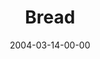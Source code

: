 ---
layout: message
category: message
series: "Symbols"
title: "Bread"
date: 2004-03-14-00-00
message_id: 180
audio: "http://s3.amazonaws.com/crossroads-media/messages/audio/Symbols_05_03-14-04_Bread.mp3"
audio-duration: "38:17"
explicit: false
---